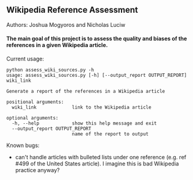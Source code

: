 ## Wikipedia Reference Assessment
Authors: Joshua Mogyoros and Nicholas Luciw

#### The main goal of this project is to assess the quality and biases of the references in a given Wikipedia article.

Current usage:
```
python assess_wiki_sources.py -h
usage: assess_wiki_sources.py [-h] [--output_report OUTPUT_REPORT] wiki_link

Generate a report of the references in a Wikipedia article

positional arguments:
  wiki_link             link to the Wikipedia article

optional arguments:
  -h, --help            show this help message and exit
  --output_report OUTPUT_REPORT
                        name of the report to output
```

Known bugs:
* can't handle articles with bulleted lists under one reference (e.g. ref #499 of the United States article). I imagine this is bad Wikipedia practice anyway?
